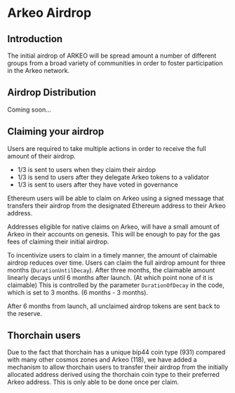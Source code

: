 # Arkeo Airdrop

## Introduction
The initial airdrop of ARKEO will be spread amount a number of different groups from a broad variety of communities in order to foster participation in the Arkeo network. 

## Airdrop Distribution
Coming soon...

## Claiming your airdrop
Users are required to take multiple actions in order to receive the full amount of their airdrop.

- 1/3 is sent to users when they claim their airdop
- 1/3 is send to users after they delegate Arkeo tokens to a validator
- 1/3 is sent to users after they have voted in governance

Ethereum users will be able to claim on Arkeo using a signed message that transfers their airdrop from the designated Ethereum address to their Arkeo address.

Addresses eligible for native claims on Arkeo, will have a small amount of Arkeo in their accounts on genesis. This will be enough to pay for the gas fees of claiming their initial airdrop.

To incentivize users to claim in a timely manner, the amount of claimable airdrop reduces over time. Users can claim the full airdrop amount for three months (`DurationUntilDecay`).
After three months, the claimable amount linearly decays until 6 months after launch. (At which point none of it is claimable) This is controlled by the parameter `DurationOfDecay` in the code, which is set to 3 months. (6 months - 3 months).

After 6 months from launch, all unclaimed airdrop tokens are sent back to the reserve.

## Thorchain users 
Due to the fact that thorchain has a unique bip44 coin type (931) compared with many other cosmos zones and Arkeo (118), we have added a mechanism to allow thorchain users to transfer their airdrop from the initially allocated address derived using the thorchain coin type to their preferred Arkeo address. This is only able to be done once per claim. 